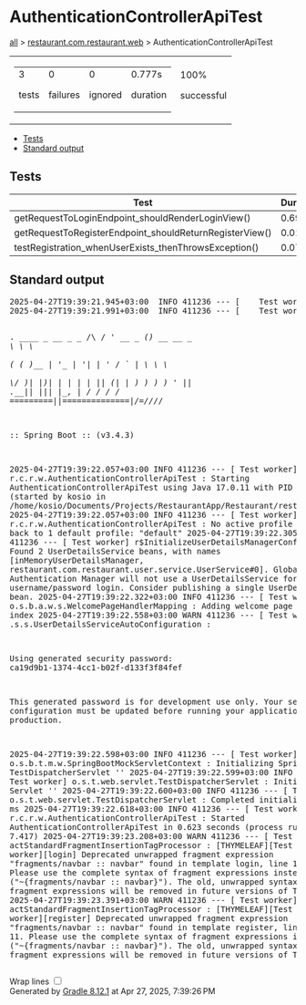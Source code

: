<!DOCTYPE html>
<html>
<head>
<meta http-equiv="Content-Type" content="text/html; charset=utf-8"/>
<meta http-equiv="x-ua-compatible" content="IE=edge"/>
<title>Test results - AuthenticationControllerApiTest</title>
<link href="../css/base-style.css" rel="stylesheet" type="text/css"/>
<link href="../css/style.css" rel="stylesheet" type="text/css"/>
<script src="../js/report.js" type="text/javascript"></script>
</head>
<body>
<div id="content">
<h1>AuthenticationControllerApiTest</h1>
<div class="breadcrumbs">
<a href="../index.md">all</a> &gt;
<a href="../packages/restaurant.com.restaurant.web.html">restaurant.com.restaurant.web</a> &gt; AuthenticationControllerApiTest</div>
<div id="summary">
<table>
<tr>
<td>
<div class="summaryGroup">
<table>
<tr>
<td>
<div class="infoBox" id="tests">
<div class="counter">3</div>
<p>tests</p>
</div>
</td>
<td>
<div class="infoBox" id="failures">
<div class="counter">0</div>
<p>failures</p>
</div>
</td>
<td>
<div class="infoBox" id="ignored">
<div class="counter">0</div>
<p>ignored</p>
</div>
</td>
<td>
<div class="infoBox" id="duration">
<div class="counter">0.777s</div>
<p>duration</p>
</div>
</td>
</tr>
</table>
</div>
</td>
<td>
<div class="infoBox success" id="successRate">
<div class="percent">100%</div>
<p>successful</p>
</div>
</td>
</tr>
</table>
</div>
<div id="tabs">
<ul class="tabLinks">
<li>
<a href="#tab0">Tests</a>
</li>
<li>
<a href="#tab1">Standard output</a>
</li>
</ul>
<div id="tab0" class="tab">
<h2>Tests</h2>
<table>
<thead>
<tr>
<th>Test</th>
<th>Duration</th>
<th>Result</th>
</tr>
</thead>
<tr>
<td class="success">getRequestToLoginEndpoint_shouldRenderLoginView()</td>
<td class="success">0.691s</td>
<td class="success">passed</td>
</tr>
<tr>
<td class="success">getRequestToRegisterEndpoint_shouldReturnRegisterView()</td>
<td class="success">0.015s</td>
<td class="success">passed</td>
</tr>
<tr>
<td class="success">testRegistration_whenUserExists_thenThrowsException()</td>
<td class="success">0.071s</td>
<td class="success">passed</td>
</tr>
</table>
</div>
<div id="tab1" class="tab">
<h2>Standard output</h2>
<span class="code">
<pre>2025-04-27T19:39:21.945+03:00  INFO 411236 --- [    Test worker] t.c.s.AnnotationConfigContextLoaderUtils : Could not detect default configuration classes for test class [restaurant.com.restaurant.web.AuthenticationControllerApiTest]: AuthenticationControllerApiTest does not declare any static, non-private, non-final, nested classes annotated with @Configuration.
2025-04-27T19:39:21.991+03:00  INFO 411236 --- [    Test worker] .b.t.c.SpringBootTestContextBootstrapper : Found @SpringBootConfiguration restaurant.com.restaurant.RestaurantApplication for test class restaurant.com.restaurant.web.AuthenticationControllerApiTest

  .   ____          _            __ _ _
 /\\ / ___'_ __ _ _(_)_ __  __ _ \ \ \ \
( ( )\___ | '_ | '_| | '_ \/ _` | \ \ \ \
 \\/  ___)| |_)| | | | | || (_| |  ) ) ) )
  '  |____| .__|_| |_|_| |_\__, | / / / /
 =========|_|==============|___/=/_/_/_/

 :: Spring Boot ::                (v3.4.3)

2025-04-27T19:39:22.057+03:00  INFO 411236 --- [    Test worker] r.c.r.w.AuthenticationControllerApiTest  : Starting AuthenticationControllerApiTest using Java 17.0.11 with PID 411236 (started by kosio in /home/kosio/Documents/Projects/RestaurantApp/Restaurant/restaurant)
2025-04-27T19:39:22.057+03:00  INFO 411236 --- [    Test worker] r.c.r.w.AuthenticationControllerApiTest  : No active profile set, falling back to 1 default profile: &quot;default&quot;
2025-04-27T19:39:22.305+03:00  WARN 411236 --- [    Test worker] r$InitializeUserDetailsManagerConfigurer : Found 2 UserDetailsService beans, with names [inMemoryUserDetailsManager, restaurant.com.restaurant.user.service.UserService#0]. Global Authentication Manager will not use a UserDetailsService for username/password login. Consider publishing a single UserDetailsService bean.
2025-04-27T19:39:22.322+03:00  INFO 411236 --- [    Test worker] o.s.b.a.w.s.WelcomePageHandlerMapping    : Adding welcome page template: index
2025-04-27T19:39:22.558+03:00  WARN 411236 --- [    Test worker] .s.s.UserDetailsServiceAutoConfiguration : 

Using generated security password: ca19d9b1-1374-4cc1-b02f-d133f3f84fef

This generated password is for development use only. Your security configuration must be updated before running your application in production.

2025-04-27T19:39:22.598+03:00  INFO 411236 --- [    Test worker] o.s.b.t.m.w.SpringBootMockServletContext : Initializing Spring TestDispatcherServlet ''
2025-04-27T19:39:22.599+03:00  INFO 411236 --- [    Test worker] o.s.t.web.servlet.TestDispatcherServlet  : Initializing Servlet ''
2025-04-27T19:39:22.600+03:00  INFO 411236 --- [    Test worker] o.s.t.web.servlet.TestDispatcherServlet  : Completed initialization in 1 ms
2025-04-27T19:39:22.618+03:00  INFO 411236 --- [    Test worker] r.c.r.w.AuthenticationControllerApiTest  : Started AuthenticationControllerApiTest in 0.623 seconds (process running for 7.417)
2025-04-27T19:39:23.208+03:00  WARN 411236 --- [    Test worker] actStandardFragmentInsertionTagProcessor : [THYMELEAF][Test worker][login] Deprecated unwrapped fragment expression &quot;fragments/navbar :: navbar&quot; found in template login, line 12, col 15. Please use the complete syntax of fragment expressions instead (&quot;~{fragments/navbar :: navbar}&quot;). The old, unwrapped syntax for fragment expressions will be removed in future versions of Thymeleaf.
2025-04-27T19:39:23.391+03:00  WARN 411236 --- [    Test worker] actStandardFragmentInsertionTagProcessor : [THYMELEAF][Test worker][register] Deprecated unwrapped fragment expression &quot;fragments/navbar :: navbar&quot; found in template register, line 12, col 11. Please use the complete syntax of fragment expressions instead (&quot;~{fragments/navbar :: navbar}&quot;). The old, unwrapped syntax for fragment expressions will be removed in future versions of Thymeleaf.
</pre>
</span>
</div>
</div>
<div id="footer">
<p>
<div>
<label class="hidden" id="label-for-line-wrapping-toggle" for="line-wrapping-toggle">Wrap lines
<input id="line-wrapping-toggle" type="checkbox" autocomplete="off"/>
</label>
</div>Generated by 
<a href="http://www.gradle.org">Gradle 8.12.1</a> at Apr 27, 2025, 7:39:26 PM</p>
</div>
</div>
</body>
</html>
